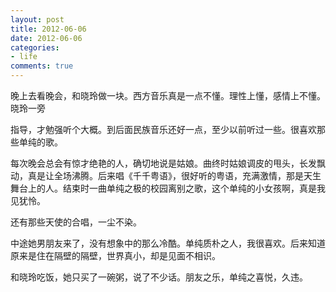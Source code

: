 ```yaml
---
layout: post
title: 2012-06-06
date: 2012-06-06
categories:
- life
comments: true
---
```

晚上去看晚会，和晓玲做一块。西方音乐真是一点不懂。理性上懂，感情上不懂。晓玲一旁

指导，才勉强听个大概。到后面民族音乐还好一点，至少以前听过一些。很喜欢那些单纯的歌。

每次晚会总会有惊才绝艳的人，确切地说是姑娘。曲终时姑娘调皮的甩头，长发飘动，真是让全场沸腾。后来唱《千千粤语》，很好听的粤语，充满激情，那是天生舞台上的人。结束时一曲单纯之极的校园离别之歌，这个单纯的小女孩啊，真是我见犹怜。

还有那些天使的合唱，一尘不染。

中途她男朋友来了，没有想象中的那么冷酷。单纯质朴之人，我很喜欢。后来知道原来是住在隔壁的隔壁，世界真小，却是见面不相识。

和晓玲吃饭，她只买了一碗粥，说了不少话。朋友之乐，单纯之喜悦，久违。
